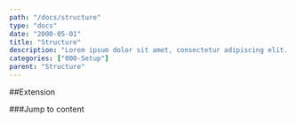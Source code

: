```yaml
---
path: "/docs/structure"
type: "docs"
date: "2000-05-01"
title: "Structure"
description: "Lorem ipsum dolor sit amet, consectetur adipiscing elit. Nunc tempus laoreet leo sit amet iaculis."
categories: ["000-Setup"]
parent: "Structure"
---
```


##Extension

###Jump to content

<demo>
  <div class="demo_item" data-iframe="iframe/extensions/structure/jumptocontent">
  </div>
</demo>
